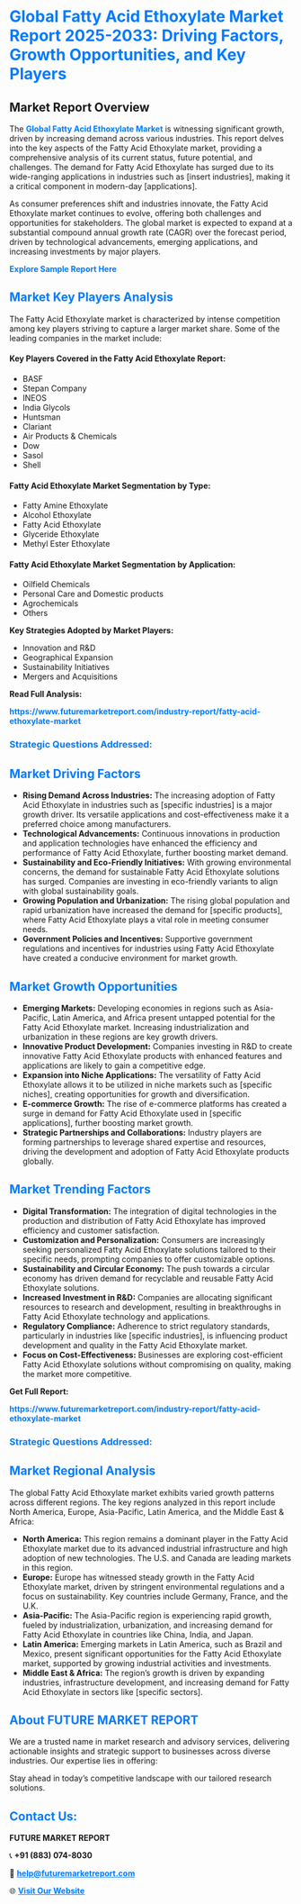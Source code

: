 <h1 style="color: #007BFF;">Global Fatty Acid Ethoxylate Market Report 2025-2033: Driving Factors, Growth Opportunities, and Key Players</h1>

<section id="overview">
<h2>Market Report Overview</h2>
<p>The <a href="https://www.futuremarketreport.com/industry-report/fatty-acid-ethoxylate-market" style="color: #007BFF; text-decoration: none;"><strong>Global Fatty Acid Ethoxylate Market</strong></a> is witnessing significant growth, driven by increasing demand across various industries. This report delves into the key aspects of the Fatty Acid Ethoxylate market, providing a comprehensive analysis of its current status, future potential, and challenges. The demand for Fatty Acid Ethoxylate has surged due to its wide-ranging applications in industries such as [insert industries], making it a critical component in modern-day [applications].</p>
<p>As consumer preferences shift and industries innovate, the Fatty Acid Ethoxylate market continues to evolve, offering both challenges and opportunities for stakeholders. The global market is expected to expand at a substantial compound annual growth rate (CAGR) over the forecast period, driven by technological advancements, emerging applications, and increasing investments by major players.</p>
</section>

<section id="overview">
<p><a href="https://www.futuremarketreport.com/request-sample/reportId=108349" style="color: #007BFF; text-decoration: none;"><strong>Explore Sample Report Here</strong></a></p>
</section>

<section id="key-players">
<h2 style="color: #007BFF;">Market Key Players Analysis</h2>
<p>The Fatty Acid Ethoxylate market is characterized by intense competition among key players striving to capture a larger market share. Some of the leading companies in the market include:</p>
<h4>Key Players Covered in the Fatty Acid Ethoxylate Report:</h4>
<ul><li>BASF</li><li>Stepan Company</li><li>INEOS</li><li>India Glycols</li><li>Huntsman</li><li>Clariant</li><li>Air Products &amp; Chemicals</li><li>Dow</li><li>Sasol</li><li>Shell</li></ul>
<h4>Fatty Acid Ethoxylate Market Segmentation by Type:</h4>
<ul><li>Fatty Amine Ethoxylate</li><li>Alcohol Ethoxylate</li><li>Fatty Acid Ethoxylate</li><li>Glyceride Ethoxylate</li><li>Methyl Ester Ethoxylate</li></ul>

<h4>Fatty Acid Ethoxylate Market Segmentation by Application:</h4>
<ul><li>Oilfield Chemicals</li><li>Personal Care and Domestic products</li><li>Agrochemicals</li><li>Others</li></ul>
<p><strong>Key Strategies Adopted by Market Players:</strong></p>
<ul>
<li>Innovation and R&D</li>
<li>Geographical Expansion</li>
<li>Sustainability Initiatives</li>
<li>Mergers and Acquisitions</li>
</ul>
</section>

<section>
<p><strong>Read Full Analysis: </strong></p><a href="https://www.futuremarketreport.com/industry-report/fatty-acid-ethoxylate-market" style="color: #007BFF; text-decoration: none;"><strong>https://www.futuremarketreport.com/industry-report/fatty-acid-ethoxylate-market</strong></a>
<h3 style="color: #007BFF;">Strategic Questions Addressed:</h3>
</section>

<section id="driving-factors">
<h2 style="color: #007BFF;">Market Driving Factors</h2>
<ul>
<li><strong>Rising Demand Across Industries:</strong> The increasing adoption of Fatty Acid Ethoxylate in industries such as [specific industries] is a major growth driver. Its versatile applications and cost-effectiveness make it a preferred choice among manufacturers.</li>
<li><strong>Technological Advancements:</strong> Continuous innovations in production and application technologies have enhanced the efficiency and performance of Fatty Acid Ethoxylate, further boosting market demand.</li>
<li><strong>Sustainability and Eco-Friendly Initiatives:</strong> With growing environmental concerns, the demand for sustainable Fatty Acid Ethoxylate solutions has surged. Companies are investing in eco-friendly variants to align with global sustainability goals.</li>
<li><strong>Growing Population and Urbanization:</strong> The rising global population and rapid urbanization have increased the demand for [specific products], where Fatty Acid Ethoxylate plays a vital role in meeting consumer needs.</li>
<li><strong>Government Policies and Incentives:</strong> Supportive government regulations and incentives for industries using Fatty Acid Ethoxylate have created a conducive environment for market growth.</li>
</ul>
</section>

<section id="growth-opportunities">
<h2 style="color: #007BFF;">Market Growth Opportunities</h2>
<ul>
<li><strong>Emerging Markets:</strong> Developing economies in regions such as Asia-Pacific, Latin America, and Africa present untapped potential for the Fatty Acid Ethoxylate market. Increasing industrialization and urbanization in these regions are key growth drivers.</li>
<li><strong>Innovative Product Development:</strong> Companies investing in R&D to create innovative Fatty Acid Ethoxylate products with enhanced features and applications are likely to gain a competitive edge.</li>
<li><strong>Expansion into Niche Applications:</strong> The versatility of Fatty Acid Ethoxylate allows it to be utilized in niche markets such as [specific niches], creating opportunities for growth and diversification.</li>
<li><strong>E-commerce Growth:</strong> The rise of e-commerce platforms has created a surge in demand for Fatty Acid Ethoxylate used in [specific applications], further boosting market growth.</li>
<li><strong>Strategic Partnerships and Collaborations:</strong> Industry players are forming partnerships to leverage shared expertise and resources, driving the development and adoption of Fatty Acid Ethoxylate products globally.</li>
</ul>
</section>

<section id="trending-factors">
<h2 style="color: #007BFF;">Market Trending Factors</h2>
<ul>
<li><strong>Digital Transformation:</strong> The integration of digital technologies in the production and distribution of Fatty Acid Ethoxylate has improved efficiency and customer satisfaction.</li>
<li><strong>Customization and Personalization:</strong> Consumers are increasingly seeking personalized Fatty Acid Ethoxylate solutions tailored to their specific needs, prompting companies to offer customizable options.</li>
<li><strong>Sustainability and Circular Economy:</strong> The push towards a circular economy has driven demand for recyclable and reusable Fatty Acid Ethoxylate solutions.</li>
<li><strong>Increased Investment in R&D:</strong> Companies are allocating significant resources to research and development, resulting in breakthroughs in Fatty Acid Ethoxylate technology and applications.</li>
<li><strong>Regulatory Compliance:</strong> Adherence to strict regulatory standards, particularly in industries like [specific industries], is influencing product development and quality in the Fatty Acid Ethoxylate market.</li>
<li><strong>Focus on Cost-Effectiveness:</strong> Businesses are exploring cost-efficient Fatty Acid Ethoxylate solutions without compromising on quality, making the market more competitive.</li>
</ul>
</section>

<section>
<p><strong>Get Full Report: </strong></p><a href="https://www.futuremarketreport.com/industry-report/fatty-acid-ethoxylate-market" style="color: #007BFF; text-decoration: none;"><strong>https://www.futuremarketreport.com/industry-report/fatty-acid-ethoxylate-market</strong></a>
<h3 style="color: #007BFF;">Strategic Questions Addressed:</h3>
</section>


<section id="regional-analysis">
<h2 style="color: #007BFF;">Market Regional Analysis</h2>
<p>The global Fatty Acid Ethoxylate market exhibits varied growth patterns across different regions. The key regions analyzed in this report include North America, Europe, Asia-Pacific, Latin America, and the Middle East & Africa:</p>
<ul>
<li><strong>North America:</strong> This region remains a dominant player in the Fatty Acid Ethoxylate market due to its advanced industrial infrastructure and high adoption of new technologies. The U.S. and Canada are leading markets in this region.</li>
<li><strong>Europe:</strong> Europe has witnessed steady growth in the Fatty Acid Ethoxylate market, driven by stringent environmental regulations and a focus on sustainability. Key countries include Germany, France, and the U.K.</li>
<li><strong>Asia-Pacific:</strong> The Asia-Pacific region is experiencing rapid growth, fueled by industrialization, urbanization, and increasing demand for Fatty Acid Ethoxylate in countries like China, India, and Japan.</li>
<li><strong>Latin America:</strong> Emerging markets in Latin America, such as Brazil and Mexico, present significant opportunities for the Fatty Acid Ethoxylate market, supported by growing industrial activities and investments.</li>
<li><strong>Middle East & Africa:</strong> The region’s growth is driven by expanding industries, infrastructure development, and increasing demand for Fatty Acid Ethoxylate in sectors like [specific sectors].</li>
</ul>
</section>

<footer>
<h2 style="color: #007BFF;">About FUTURE MARKET REPORT</h2>
<p>We are a trusted name in market research and advisory services, delivering actionable insights and strategic support to businesses across diverse industries. Our expertise lies in offering:</p>

<p>Stay ahead in today’s competitive landscape with our tailored research solutions.</p>

<h2 style="color: #007BFF;">Contact Us:</h2>
<p><strong>FUTURE MARKET REPORT</strong></p>
<p>📞 <strong>+91 (883) 074-8030</strong></p>
<p>📧 <strong><a href="mailto:help@futuremarketreport.com" style="color: #007BFF;">help@futuremarketreport.com</a></strong></p>
<p>🌐 <strong><a href="https://www.futuremarketreport.com/" style="color: #007BFF;">Visit Our Website</a></strong></p>
</footer>